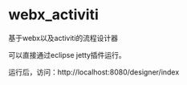 webx_activiti
=============

基于webx以及activiti的流程设计器

可以直接通过eclipse jetty插件运行。

运行后，访问：http://localhost:8080/designer/index